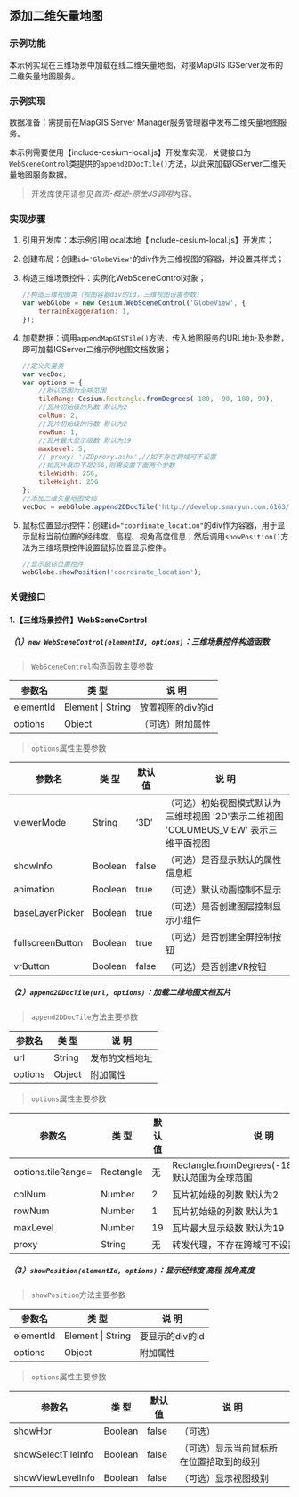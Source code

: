 ## 添加二维矢量地图

### 示例功能

本示例实现在三维场景中加载在线二维矢量地图，对接MapGIS IGServer发布的二维矢量地图服务。

### 示例实现

数据准备：需提前在MapGIS Server Manager服务管理器中发布二维矢量地图服务。

本示例需要使用【include-cesium-local.js】开发库实现，关键接口为`WebSceneControl`类提供的`append2DDocTile()`方法，以此来加载IGServer二维矢量地图服务数据。

> 开发库使用请参见*首页-概述-原生JS调用*内容。

### 实现步骤

1. 引用开发库：本示例引用local本地【include-cesium-local.js】开发库；

2. 创建布局：创建`id='GlobeView'`的div作为三维视图的容器，并设置其样式；

3. 构造三维场景控件：实例化WebSceneControl对象；

    ``` javascript
    //构造三维视图类（视图容器div的id，三维视图设置参数）
    var webGlobe = new Cesium.WebSceneControl('GlobeView', {
        terrainExaggeration: 1,
    });
    ```

4. 加载数据：调用`appendMapGISTile()`方法，传入地图服务的URL地址及参数，即可加载IGServer二维示例地图文档数据；

    ``` javascript
    //定义矢量类
    var vecDoc;
    var options = {
        //默认范围为全球范围
        tileRang: Cesium.Rectangle.fromDegrees(-180, -90, 180, 90),
        //瓦片初始级的列数 默认为2
        colNum: 2,
        //瓦片初始级的行数 默认为2
        rowNum: 1,
        //瓦片最大显示级数 默认为19
        maxLevel: 5,
        // proxy: '/ZDproxy.ashx',//如不存在跨域可不设置
        //如瓦片裁的不是256,则需设置下面两个参数
        tileWidth: 256,
        tileHeight: 256
    };
    //添加二维矢量地图文档
    vecDoc = webGlobe.append2DDocTile('http://develop.smaryun.com:6163/igs/rest/mrms/docs/WorldJWVector', options);
    ```

5. 鼠标位置显示控件：创建`id="coordinate_location"`的div作为容器，用于显示鼠标当前位置的经纬度、高程、视角高度信息；然后调用`showPosition()`方法为三维场景控件设置鼠标位置显示控件。

    ``` javascript
    //显示鼠标位置控件
    webGlobe.showPosition('coordinate_location');
    ```

### 关键接口

#### 1.【三维场景控件】WebSceneControl

##### （1）`new WebSceneControl(elementId, options)`：三维场景控件构造函数

> `WebSceneControl`构造函数主要参数

|参数名|类 型|说 明|
|-|-|-|
|elementId|Element \| String|放置视图的div的id|
|options|Object|（可选）附加属性|

> `options`属性主要参数

|参数名|类 型|默认值|说 明|
|-|-|-|-|
|viewerMode|String|‘3D’|（可选）初始视图模式默认为三维球视图 '2D'表示二维视图 'COLUMBUS_VIEW' 表示三维平面视图|
|showInfo|Boolean|false|（可选）是否显示默认的属性信息框|
|animation|Boolean|true|（可选）默认动画控制不显示|
|baseLayerPicker|Boolean|true|（可选）是否创建图层控制显示小组件|
|fullscreenButton|Boolean|true|（可选）是否创建全屏控制按钮|
|vrButton|Boolean|false|（可选）是否创建VR按钮|

##### （2）`append2DDocTile(url, options)`：加载二维地图文档瓦片

> `append2DDocTile`方法主要参数

|参数名|类 型|说 明|
|-|-|-|
|url|String|发布的文档地址|
|options|Object|附加属性|

> `options`属性主要参数

|参数名|类 型|默认值|说 明|
|-|-|-|-|
|options.tileRange=|Rectangle|无|Rectangle.fromDegrees(-180,-90,180,90) 默认范围为全球范围|
|colNum|Number|2|瓦片初始级的列数 默认为2|
|rowNum|Number|1|瓦片初始级的列数 默认为1|
|maxLevel|Number|19|瓦片最大显示级数 默认为19|
|proxy|String|无|转发代理，不存在跨域可不设置|

##### （3）`showPosition(elementId, options)`：显示经纬度 高程 视角高度

> `showPosition`方法主要参数

|参数名|类 型|说 明|
|-|-|-|
|elementId|Element \| String|要显示的div的id|
|options|Object|附加属性|

> `options`属性主要参数

|参数名|类 型|默认值|说 明|
|-|-|-|-|
|showHpr|Boolean|false|（可选） |
|showSelectTileInfo|Boolean|false|（可选）显示当前鼠标所在位置拾取到的级别|
|showViewLevelInfo|Boolean|false|（可选）显示视图级别|
